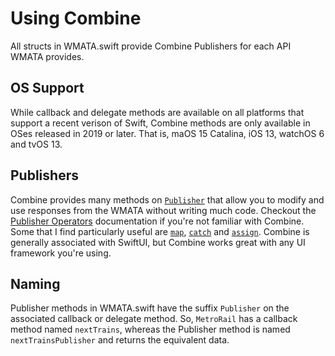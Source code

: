 #  Using Combine

All structs in WMATA.swift provide Combine Publishers for each API WMATA provides.

## OS Support

While callback and delegate methods are available on all platforms that support a recent verison of Swift, Combine methods are only available in OSes released in 2019 or later. That is, maOS 15 Catalina, iOS 13, watchOS 6 and tvOS 13.

## Publishers

Combine provides many methods on [`Publisher`][publisher] that allow you to modify and use responses from the WMATA without writing much code. Checkout the [Publisher Operators][publisher-operators] documentation if you're not familiar with Combine. Some that I find particularly useful are [`map`][map], [`catch`][catch] and [`assign`][assign]. Combine is generally associated with SwiftUI, but Combine works great with any UI framework you're using.

## Naming

Publisher methods in WMATA.swift have the suffix `Publisher` on the associated callback or delegate method. So, `MetroRail` has a callback method named `nextTrains`, whereas the Publisher method is named `nextTrainsPublisher` and returns the equivalent data.


[publisher]: https://developer.apple.com/documentation/combine/publisher
[publisher-operators]: https://developer.apple.com/documentation/combine/anypublisher-publisher-operators
[map]: https://developer.apple.com/documentation/combine/anypublisher/map(_:)-1mdn8
[catch]: https://developer.apple.com/documentation/combine/anypublisher/catch(_:)
[assign]: https://developer.apple.com/documentation/combine/anypublisher/assign(to:on:)
